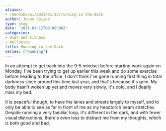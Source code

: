 ```yaml
---
aliases:
- /mendokusai/2021/01/12/running-in-the-dark
author: Jonny Spicer
type: blog
date: "2021-01-12T00:00:00Z"
categories:
- Diet and Fitness
- Wellbeing
title: Running in the Dark
series: ["Running"]
---
```

In an attempt to get back into the 9-5 mindset before starting work again on Monday, I've been trying to get up earlier this week and do some exercise before heading to the office.
I don't think I've gone running first thing in total darkness since around this time last year, and that's because it's grim. My body hasn't woken up yet and moves very slowly, it's
cold, and I dearly miss my bed.

It is peaceful though, to have the lanes and streets largely to myself, and to only be able to see as far in front of me as my headtorch beam stretches. Despite running a very familiar
loop, it's different in the dark, and with fewer visual distractions, there's even less to distract me from my thoughts, which is both good and bad.
